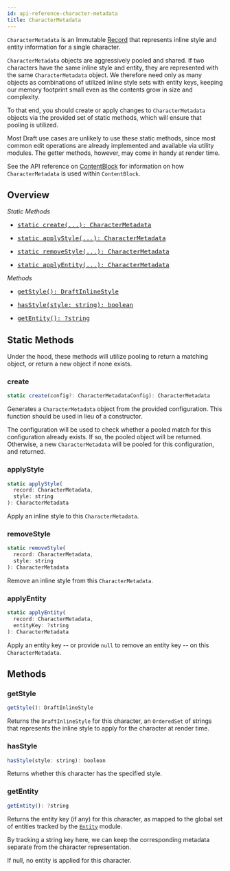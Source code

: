```yaml
---
id: api-reference-character-metadata
title: CharacterMetadata
---
```


`CharacterMetadata` is an Immutable
[Record](http://facebook.github.io/immutable-js/docs/#/Record/Record) that
represents inline style and entity information for a single character.

`CharacterMetadata` objects are aggressively pooled and shared. If two characters
have the same inline style and entity, they are represented with the same
`CharacterMetadata` object. We therefore need only as many objects as combinations
of utilized inline style sets with entity keys, keeping our memory footprint
small even as the contents grow in size and complexity.

To that end, you should create or apply changes to `CharacterMetadata` objects
via the provided set of static methods, which will ensure that pooling is utilized.

Most Draft use cases are unlikely to use these static methods, since most common edit
operations are already implemented and available via utility modules. The getter
methods, however, may come in handy at render time.

See the API reference on
[ContentBlock](/docs/api-reference-content-block#representing-styles-and-entities)
for information on how `CharacterMetadata` is used within `ContentBlock`.

## Overview

*Static Methods*

<ul class="apiIndex">
  <li>
    <a href="#create">
      <pre>static create(...): CharacterMetadata</pre>
    </a>
  </li>
  <li>
    <a href="#applystyle">
      <pre>static applyStyle(...): CharacterMetadata</pre>
    </a>
  </li>
  <li>
    <a href="#removestyle">
      <pre>static removeStyle(...): CharacterMetadata</pre>
    </a>
  </li>
  <li>
    <a href="#applyentity">
      <pre>static applyEntity(...): CharacterMetadata</pre>
    </a>
  </li>
</ul>

*Methods*

<ul class="apiIndex">
  <li>
    <a href="#getstyle">
      <pre>getStyle(): DraftInlineStyle</pre>
    </a>
  </li>
  <li>
    <a href="#hasstyle">
      <pre>hasStyle(style: string): boolean</pre>
    </a>
  </li>
  <li>
    <a href="#getentity">
      <pre>getEntity(): ?string</pre>
    </a>
  </li>
</ul>

## Static Methods

Under the hood, these methods will utilize pooling to return a matching object,
or return a new object if none exists.

### create

```js
static create(config?: CharacterMetadataConfig): CharacterMetadata
```

Generates a `CharacterMetadata` object from the provided configuration. This
function should be used in lieu of a constructor.

The configuration will be used to check whether a pooled match for this
configuration already exists. If so, the pooled object will be returned.
Otherwise, a new `CharacterMetadata` will be pooled for this configuration,
and returned.

### applyStyle

```js
static applyStyle(
  record: CharacterMetadata,
  style: string
): CharacterMetadata
```

Apply an inline style to this `CharacterMetadata`.

### removeStyle

```js
static removeStyle(
  record: CharacterMetadata,
  style: string
): CharacterMetadata
```

Remove an inline style from this `CharacterMetadata`.

### applyEntity

```js
static applyEntity(
  record: CharacterMetadata,
  entityKey: ?string
): CharacterMetadata
```

Apply an entity key -- or provide `null` to remove an entity key -- on this
`CharacterMetadata`.

## Methods

### getStyle

```js
getStyle(): DraftInlineStyle
```

Returns the `DraftInlineStyle` for this character, an `OrderedSet` of strings
that represents the inline style to apply for the character at render time.

### hasStyle

```js
hasStyle(style: string): boolean
```

Returns whether this character has the specified style.

### getEntity

```js
getEntity(): ?string
```

Returns the entity key (if any) for this character, as mapped to the global set of
entities tracked by the [`Entity`](https://github.com/facebook/draft-js/blob/master/src/model/entity/DraftEntity.js)
module.

By tracking a string key here, we can keep the corresponding metadata separate
from the character representation.

If null, no entity is applied for this character.
